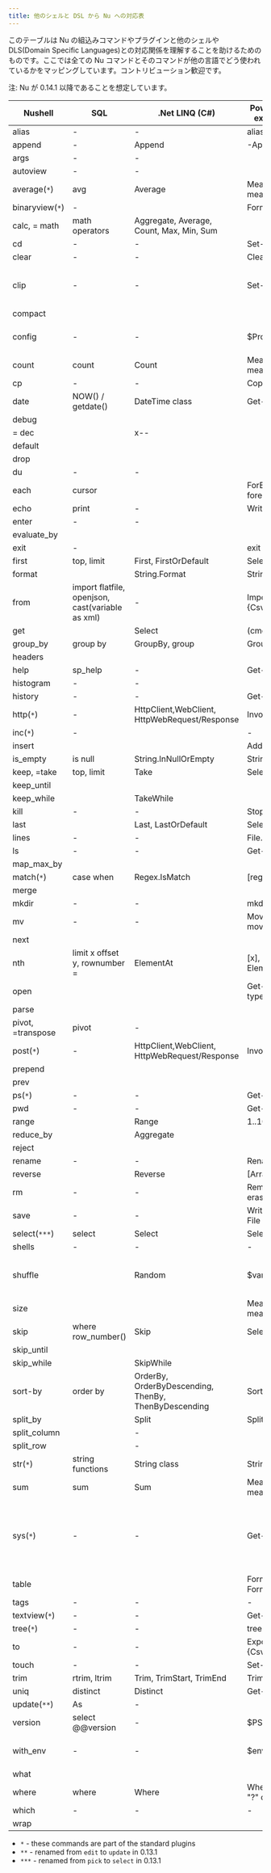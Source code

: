 ```yaml
---
title: 他のシェルと DSL から Nu への対応表
---
```


このテーブルは Nu の組込みコマンドやプラグインと他のシェルや DLS(Domain Specific Languages)との対応関係を理解することを助けるためのものです。ここでは全ての Nu コマンドとそのコマンドが他の言語でどう使われているかをマッピングしています。コントリビューション歓迎です。

注: Nu が 0.14.1 以降であることを想定しています。

| Nushell           | SQL                                              | .Net LINQ (C#)                                       | PowerShell (without external modules)      | Bash                                            |
| ----------------- | ------------------------------------------------ | ---------------------------------------------------- | ------------------------------------------ | ----------------------------------------------- |
| alias             | -                                                | -                                                    | alias                                      | alias                                           |
| append            | -                                                | Append                                               | -Append                                    |                                                 |
| args              | -                                                | -                                                    |                                            |                                                 |
| autoview          | -                                                | -                                                    |                                            |                                                 |
| average(`*`)      | avg                                              | Average                                              | Measure-Object, measure                    |                                                 |
| binaryview(`*`)   | -                                                |                                                      | Format-Hex                                 |                                                 |
| calc, = math      | math operators                                   | Aggregate, Average, Count, Max, Min, Sum             |                                            | bc                                              |
| cd                | -                                                | -                                                    | Set-Location, cd                           | cd                                              |
| clear             | -                                                | -                                                    | Clear-Host                                 | clear                                           |
| clip              | -                                                | -                                                    | Set-Clipboard, scb                         | clip, clipboard, xclip, pbcopy                  |
| compact           |                                                  |                                                      |                                            |                                                 |
| config            | -                                                | -                                                    | $Profile                                   | vi .bashrc, .profile                            |
| count             | count                                            | Count                                                | Measure-Object, measure                    | wc                                              |
| cp                | -                                                | -                                                    | Copy-Item, cp, copy                        | cp                                              |
| date              | NOW() / getdate()                                | DateTime class                                       | Get-Date                                   | date                                            |
| debug             |                                                  |                                                      |                                            |                                                 |
| = dec             |                                                  | x--                                                  |                                            |                                                 |
| default           |                                                  |                                                      |                                            |                                                 |
| drop              |                                                  |                                                      |                                            |                                                 |
| du                | -                                                | -                                                    |                                            | du                                              |
| each              | cursor                                           |                                                      | ForEach-Object, foreach, for               |                                                 |
| echo              | print                                            | -                                                    | Write-Output, write                        | echo                                            |
| enter             | -                                                | -                                                    |                                            |                                                 |
| evaluate_by       |                                                  |                                                      |                                            |                                                 |
| exit              | -                                                |                                                      | exit                                       | exit                                            |
| first             | top, limit                                       | First, FirstOrDefault                                | Select-Object -First                       | head                                            |
| format            |                                                  | String.Format                                        | String.Format                              |                                                 |
| from              | import flatfile, openjson, cast(variable as xml) | -                                                    | Import/ConvertFrom-{Csv,Xml,Html,Json}     |                                                 |
| get               |                                                  | Select                                               | (cmd).column                               |                                                 |
| group_by          | group by                                         | GroupBy, group                                       | Group-Object, group                        |                                                 |
| headers           |                                                  |                                                      |                                            |                                                 |
| help              | sp_help                                          | -                                                    | Get-Help, help, man                        | man                                             |
| histogram         | -                                                | -                                                    |                                            |                                                 |
| history           | -                                                | -                                                    | Get-History, history                       | history                                         |
| http(`*`)         | -                                                | HttpClient,WebClient, HttpWebRequest/Response        | Invoke-WebRequest                          | wget                                            |
| inc(`*`)          | -                                                |                                                      | -                                          | -                                               |
| insert            |                                                  |                                                      | Add-Member                                 |                                                 |
| is_empty          | is null                                          | String.InNullOrEmpty                                 | String.InNullOrEmpty                       |                                                 |
| keep, =take       | top, limit                                       | Take                                                 | Select-Object -First                       | head                                            |
| keep_until        |                                                  |                                                      |                                            |                                                 |
| keep_while        |                                                  | TakeWhile                                            |                                            |                                                 |
| kill              | -                                                | -                                                    | Stop-Process, kill                         | kill                                            |
| last              |                                                  | Last, LastOrDefault                                  | Select-Object -Last                        | tail                                            |
| lines             | -                                                | -                                                    | File.ReadAllLines                          |                                                 |
| ls                | -                                                | -                                                    | Get-ChildItem, dir, ls                     | ls                                              |
| map_max_by        |                                                  |                                                      |                                            |                                                 |
| match(`*`)        | case when                                        | Regex.IsMatch                                        | [regex]                                    |                                                 |
| merge             |                                                  |                                                      |                                            |                                                 |
| mkdir             | -                                                | -                                                    | mkdir, md                                  | mkdir                                           |
| mv                | -                                                | -                                                    | Move-Item, mv, move, mi                    | mv                                              |
| next              |                                                  |                                                      |                                            |                                                 |
| nth               | limit x offset y, rownumber =                    | ElementAt                                            | [x], indexing operator, ElementAt          |                                                 |
| open              |                                                  |                                                      | Get-Content, gc, cat, type                 | cat                                             |
| parse             |                                                  |                                                      |                                            |                                                 |
| pivot, =transpose | pivot                                            | -                                                    |                                            |                                                 |
| post(`*`)         | -                                                | HttpClient,WebClient, HttpWebRequest/Response        | Invoke-WebRequest                          |                                                 |
| prepend           |                                                  |                                                      |                                            |                                                 |
| prev              |                                                  |                                                      |                                            |                                                 |
| ps(`*`)           | -                                                | -                                                    | Get-Process, ps, gps                       | ps                                              |
| pwd               | -                                                | -                                                    | Get-Location, pwd                          | pwd                                             |
| range             |                                                  | Range                                                | 1..10, 'a'..'f'                            |                                                 |
| reduce_by         |                                                  | Aggregate                                            |                                            |                                                 |
| reject            |                                                  |                                                      |                                            |                                                 |
| rename            | -                                                | -                                                    | Rename-Item, ren, rni                      | mv                                              |
| reverse           |                                                  | Reverse                                              | [Array]::Reverse($var)                     |                                                 |
| rm                | -                                                | -                                                    | Remove-Item, del, erase, rd, ri, rm, rmdir | rm                                              |
| save              | -                                                | -                                                    | Write-Output, Out-File                     | > foo.txt                                       |
| select(`***`)     | select                                           | Select                                               | Select-Object, select                      |                                                 |
| shells            | -                                                | -                                                    | -                                          |                                                 |
| shuffle           |                                                  | Random                                               | $var                                       | Sort-Object {Get-Random}                        |
| size              |                                                  |                                                      | Measure-Object, measure                    | wc                                              |
| skip              | where row_number()                               | Skip                                                 | Select-Object -Skip                        |                                                 |
| skip_until        |                                                  |                                                      |                                            |                                                 |
| skip_while        |                                                  | SkipWhile                                            |                                            |                                                 |
| sort-by           | order by                                         | OrderBy, OrderByDescending, ThenBy, ThenByDescending | Sort-Object, sort                          |                                                 |
| split_by          |                                                  | Split                                                | Split                                      |                                                 |
| split_column      |                                                  | -                                                    |                                            |                                                 |
| split_row         |                                                  | -                                                    |                                            |                                                 |
| str(`*`)          | string functions                                 | String class                                         | String class                               |                                                 |
| sum               | sum                                              | Sum                                                  | Measure-Object, measure                    |                                                 |
| sys(`*`)          | -                                                | -                                                    | Get-ComputerInfo                           | uname, lshw, lsblk, lscpu, lsusb, hdparam, free |
| table             |                                                  |                                                      | Format-Table, ft, Format-List, fl          |                                                 |
| tags              | -                                                | -                                                    | -                                          |                                                 |
| textview(`*`)     | -                                                | -                                                    | Get-Content, cat                           |                                                 |
| tree(`*`)         | -                                                | -                                                    | tree                                       |                                                 |
| to                | -                                                | -                                                    | Export/ConvertTo-{Csv,Xml,Html,Json}       |                                                 |
| touch             | -                                                | -                                                    | Set-Content                                | touch                                           |
| trim              | rtrim, ltrim                                     | Trim, TrimStart, TrimEnd                             | Trim                                       |                                                 |
| uniq              | distinct                                         | Distinct                                             | Get-Unique, gu                             | uniq                                            |
| update(`**`)      | As                                               | -                                                    |                                            |                                                 |
| version           | select @@version                                 | -                                                    | $PSVersionTable                            |                                                 |
| with_env          | -                                                | -                                                    | $env:FOO = 'bar'                           | export foo = "bar"                              |
| what              |                                                  |                                                      |                                            |                                                 |
| where             | where                                            | Where                                                | Where-Object, where, "?" operator          |                                                 |
| which             | -                                                | -                                                    | -                                          | which                                           |
| wrap              |                                                  |                                                      |                                            |                                                 |

- `*` - these commands are part of the standard plugins
- `**` - renamed from `edit` to `update` in 0.13.1
- `***` - renamed from `pick` to `select` in 0.13.1
